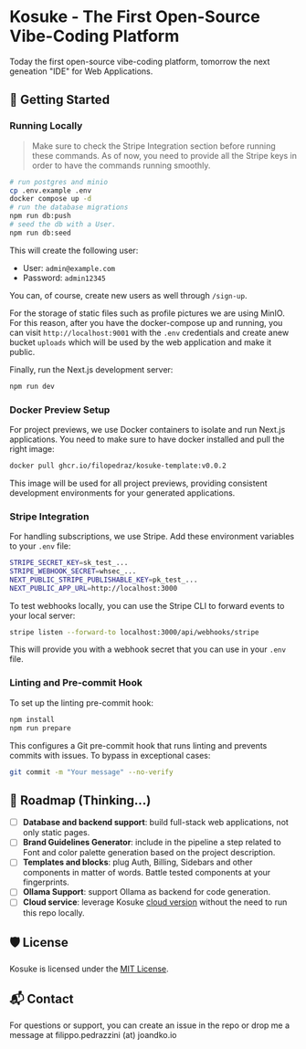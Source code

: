 # Kosuke - The First Open-Source Vibe-Coding Platform

Today the first open-source vibe-coding platform, tomorrow the next geneation "IDE" for Web Applications.

## 🚀 Getting Started

### Running Locally

> Make sure to check the Stripe Integration section before running these commands. As of now, you need to provide all the Stripe keys in order to have the commands running smoothly.

```bash
# run postgres and minio
cp .env.example .env
docker compose up -d
# run the database migrations
npm run db:push
# seed the db with a User.
npm run db:seed
```

This will create the following user:

- User: `admin@example.com`
- Password: `admin12345`

You can, of course, create new users as well through `/sign-up`.

For the storage of static files such as profile pictures we are using MinIO. For this reason, after you have the docker-compose up and running, you can visit `http://localhost:9001` with the `.env` credentials and create anew bucket `uploads` which will be used by the web application and make it public.

Finally, run the Next.js development server:

```bash
npm run dev
```

### Docker Preview Setup

For project previews, we use Docker containers to isolate and run Next.js applications. You need to make sure to have docker installed and pull the right image:

```bash
docker pull ghcr.io/filopedraz/kosuke-template:v0.0.2
```

This image will be used for all project previews, providing consistent development environments for your generated applications.

### Stripe Integration

For handling subscriptions, we use Stripe. Add these environment variables to your `.env` file:

```bash
STRIPE_SECRET_KEY=sk_test_...
STRIPE_WEBHOOK_SECRET=whsec_...
NEXT_PUBLIC_STRIPE_PUBLISHABLE_KEY=pk_test_...
NEXT_PUBLIC_APP_URL=http://localhost:3000
```

To test webhooks locally, you can use the Stripe CLI to forward events to your local server:

```bash
stripe listen --forward-to localhost:3000/api/webhooks/stripe
```

This will provide you with a webhook secret that you can use in your `.env` file.

### Linting and Pre-commit Hook

To set up the linting pre-commit hook:

```bash
npm install
npm run prepare
```

This configures a Git pre-commit hook that runs linting and prevents commits with issues. To bypass in exceptional cases:

```bash
git commit -m "Your message" --no-verify
```

## 🎯 Roadmap (Thinking...)

- [ ] **Database and backend support**: build full-stack web applications, not only static pages.
- [ ] **Brand Guidelines Generator**: include in the pipeline a step related to Font and color palette generation based on the project description.
- [ ] **Templates and blocks**: plug Auth, Billing, Sidebars and other components in matter of words. Battle tested components at your fingerprints.
- [ ] **Ollama Support**: support Ollama as backend for code generation.
- [ ] **Cloud service**: leverage Kosuke [cloud version](https://kosuke.ai) without the need to run this repo locally.

## 🛡️ License

Kosuke is licensed under the [MIT License](https://github.com/filopedraz/kosuke/blob/main/LICENSE).

## 📬 Contact

For questions or support, you can create an issue in the repo or drop me a message at filippo.pedrazzini (at) joandko.io
